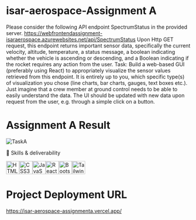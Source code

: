 # isar-aerospace-Assignment A

Please consider the following API endpoint SpectrumStatus in the provided server.
https://webfrontendassignment-isaraerospace.azurewebsites.net/api/SpectrumStatus Upon Http GET request, this endpoint returns important sensor data, specifically the current velocity, altitude, temperature, a status message, a boolean indicating whether the vehicle is ascending or descending, and a Boolean indicating if the rocket requires any action from the user. Task: Build a web-based GUI (preferably using React) to appropriately visualize the sensor values retrieved from this endpoint. It is entirely up to you, which specific type(s) of visualization you chose (line charts, bar charts, gauges, text boxes etc.). Just imagine that a crew member at ground control needs to be able to easily understand the data. The UI should be updated with new data upon request from the user, e.g. through a simple click on a button.

# Assignment A Result
![TaskA](https://github.com/MahmoudHabib-Portfolio/isar-aerospace-assignmenta/assets/27707382/9491e3cb-273e-4642-981c-bb57a5d81ba8)

💼 Skills & deliverability
    <p align="left">
    <a href="https://developer.mozilla.org/en-US/docs/Glossary/HTML5" target="_blank" rel="noreferrer"><img src="https://raw.githubusercontent.com/danielcranney/readme-generator/main/public/icons/skills/html5-colored.svg" width="36" height="36" alt="HTML5" /></a><a href="https://www.w3.org/TR/CSS/#css" target="_blank" rel="noreferrer"><img src="https://raw.githubusercontent.com/danielcranney/readme-generator/main/public/icons/skills/css3-colored.svg" width="36" height="36" alt="CSS3" /></a><a href="https://developer.mozilla.org/en-US/docs/Web/JavaScript" target="_blank" rel="noreferrer"><img src="https://raw.githubusercontent.com/danielcranney/readme-generator/main/public/icons/skills/javascript-colored.svg" width="36" height="36" alt="JavaScript" /></a><a href="https://reactjs.org/" target="_blank" rel="noreferrer"><img src="https://raw.githubusercontent.com/danielcranney/readme-generator/main/public/icons/skills/react-colored.svg" width="36" height="36" alt="React" /></a><a href="https://getbootstrap.com/" target="_blank" rel="noreferrer"><img src="https://raw.githubusercontent.com/danielcranney/readme-generator/main/public/icons/skills/bootstrap-colored.svg" width="36" height="36" alt="Bootstrap" /></a><a href="https://tailwindcss.com/" target="_blank" rel="noreferrer"><img src="https://raw.githubusercontent.com/danielcranney/readme-generator/main/public/icons/skills/tailwindcss-colored.svg" width="36" height="36" alt="TailwindCSS" /></a>
    </p>

# Project Deployment URL
https://isar-aerospace-assignmenta.vercel.app/
